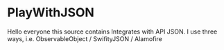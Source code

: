 # PlayWithJSON
Hello everyone this source contains Integrates with API JSON.
I use three ways, i.e. ObservableObject / SwifityJSON / Alamofire
